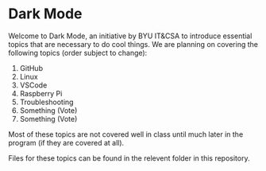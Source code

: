 # Dark Mode

Welcome to Dark Mode, an initiative by BYU IT&CSA to introduce essential topics that are necessary to do cool things. We are planning on covering the following topics (order subject to change):

1.  GitHub
2.  Linux
3.  VSCode
4.  Raspberry Pi
5.  Troubleshooting
6.  Something (Vote)
7.  Something (Vote)

Most of these topics are not covered well in class until much later in the program (if they are covered at all).

Files for these topics can be found in the relevent folder in this repository.
